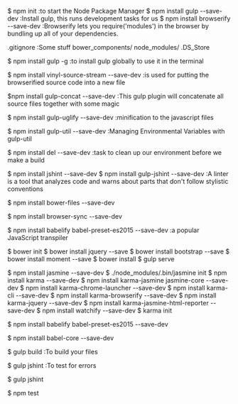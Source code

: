 $ npm init :to start the Node Package Manager
$ npm install gulp --save-dev :Install gulp, this runs development tasks for us
$ npm install browserify --save-dev :Browserify lets you require('modules') in the browser by bundling up all of your dependencies.

.gitignore :Some stuff
bower_components/
node_modules/
.DS_Store

$ npm install gulp -g :to install gulp globally to use it in the terminal

$ npm install vinyl-source-stream --save-dev :is used for putting the browserified source code into a new file

$npm install gulp-concat --save-dev :This gulp plugin will concatenate all source files together with some magic

$ npm install gulp-uglify --save-dev :minification to the javascript files

$ npm install gulp-util --save-dev :Managing Environmental Variables with gulp-util

$ npm install del --save-dev :task to clean up our environment before we make a build

$ npm install jshint --save-dev
$ npm install gulp-jshint --save-dev :A linter is a tool that analyzes code and warns about parts that don't follow stylistic conventions

$ npm install bower-files --save-dev

$ npm install browser-sync --save-dev

$ npm install babelify babel-preset-es2015 --save-dev :a popular JavaScript transpiler

$ bower init
$ bower install jquery --save
$ bower install bootstrap --save
$ bower install moment --save
$ bower install
$ gulp serve


$ npm install jasmine --save-dev
$ ./node_modules/.bin/jasmine init
$ npm install karma --save-dev
$ npm install karma-jasmine jasmine-core --save-dev
$ npm install karma-chrome-launcher --save-dev
$ npm install karma-cli --save-dev
$ npm install karma-browserify --save-dev
$ npm install karma-jquery --save-dev
$ npm install karma-jasmine-html-reporter --save-dev
$ npm install watchify --save-dev
$ karma init





$ npm install babelify babel-preset-es2015 --save-dev

$ npm install babel-core --save-dev






$ gulp build :To build your files

$ gulp jshint :To test for errors

$ gulp jshint

$ npm test
